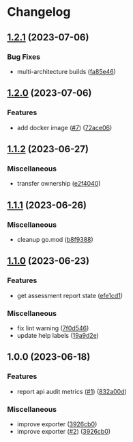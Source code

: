 # Changelog

## [1.2.1](https://github.com/verizonconnect/42crunch-exporter/compare/v1.2.0...v1.2.1) (2023-07-06)


### Bug Fixes

* multi-architecture builds ([fa85e46](https://github.com/verizonconnect/42crunch-exporter/commit/fa85e46d42fa7e54aaff0e2bd80cbe8956b9f047))

## [1.2.0](https://github.com/verizonconnect/42crunch-exporter/compare/v1.1.2...v1.2.0) (2023-07-06)


### Features

* add docker image ([#7](https://github.com/verizonconnect/42crunch-exporter/issues/7)) ([72ace06](https://github.com/verizonconnect/42crunch-exporter/commit/72ace06dc7296122d37ef9aa7aac5f32f0ab124e))

## [1.1.2](https://github.com/verizonconnect/42crunch-exporter/compare/v1.1.1...v1.1.2) (2023-06-27)


### Miscellaneous

* transfer ownership ([e2f4040](https://github.com/verizonconnect/42crunch-exporter/commit/e2f404091cf0e33696f1d12191c3ee22770b6c1c))

## [1.1.1](https://github.com/verizonconnect/42crunch-exporter/compare/v1.1.0...v1.1.1) (2023-06-26)


### Miscellaneous

* cleanup go.mod ([b8f9388](https://github.com/verizonconnect/42crunch-exporter/commit/b8f93880d468d52dd34fd0d51a9191c270252c4b))

## [1.1.0](https://github.com/verizonconnect/42crunch-exporter/compare/v1.0.0...v1.1.0) (2023-06-23)


### Features

* get assessment report state ([efe1cd1](https://github.com/verizonconnect/42crunch-exporter/commit/efe1cd1ecc97673ebe3be5e9eb894ad623efe4d1))


### Miscellaneous

* fix lint warning ([7f0d546](https://github.com/verizonconnect/42crunch-exporter/commit/7f0d5461216a035fde70800aac1c89b240be2da6))
* update help labels ([19a9d2e](https://github.com/verizonconnect/42crunch-exporter/commit/19a9d2e1e15905eabd4c2f3f2027f35ea4d86bc3))

## 1.0.0 (2023-06-18)


### Features

* report api audit metrics ([#1](https://github.com/verizonconnect/42crunch-exporter/issues/1)) ([832a00d](https://github.com/verizonconnect/42crunch-exporter/commit/832a00da1802707c292b852b212a057395fd352b))


### Miscellaneous

* improve exporter ([3926cb0](https://github.com/verizonconnect/42crunch-exporter/commit/3926cb08f9980dfc8add9a607531441c6c5aa3a1))
* improve exporter ([#2](https://github.com/verizonconnect/42crunch-exporter/issues/2)) ([3926cb0](https://github.com/verizonconnect/42crunch-exporter/commit/3926cb08f9980dfc8add9a607531441c6c5aa3a1))
